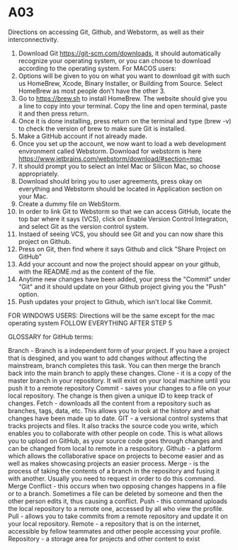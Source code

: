 # A03
Directions on accessing Git, Github, and Webstorm, as well as their interconnectivity.

1. Download Git https://git-scm.com/downloads, it should automatically recognize your operating system, or you can choose to download according to the operating system.
For MACOS users:
2. Options will be given to you on what you want to download git with such us HomeBrew, Xcode, Binary Installer, or Building from Source. Select HomeBrew as most people don't have the other 3. 
3. Go to https://brew.sh to install HomeBrew. The website should give you a line to copy into your terminal. Copy the line and open terminal, paste it and then press return. 
4. Once it is done installing, press return on the terminal and type (brew -v) to check the version of brew to make sure Git is installed.
5. Make a GitHub account if not already made. 
6. Once you set up the account, we now want to load a web development environment called Webstorm. Download for webstorm is here https://www.jetbrains.com/webstorm/download/#section=mac
7. It should prompt you to select an Intel Mac or Silicon Mac, so choose appropriately. 
8. Download should bring you to user agreements, press okay on everything and Webstorm should be located in Application section on your Mac.
9. Create a dummy file on WebStorm.
10. In order to link Git to Webstorm so that we can access GitHub, locate the top bar where it says (VCS), click on Enable Version Control Integration, and select Git as the version control system. 
11. Instaed of seeing VCS, you should see Git and you can now share this project on Github.
12. Press on Git, then find where it says Github and click "Share Project on GitHub"
13. Add your account and now the project should appear on your github, with the README.md as the content of the file.
14. Anytime new changes have been added, your press the "Commit" under "Git" and it should update on your Github project giving you the "Push" option.
15. Push updates your project to Github, which isn't local like Commit.

FOR WINDOWS USERS:
Directions will be the same except for the mac operating system
FOLLOW EVERYTHING AFTER STEP 5

GLOSSARY for GitHub terms:

Branch - Branch is a independent form of your project. If you have a project that is desgined, and you want to add changes without affecting the mainstream, branch completes this task. You can then merge the branch back into the main branch to apply these changes.
Clone - it is a copy of the master branch in your repository. It will exist on your local machine until you push it to a remote repository 
Commit - saves your changes to a file on your local repository. The change is then given a unique ID to keep track of changes.
Fetch - downloads all the content from a repository such as branches, tags, data, etc. This allows you to look at the history and what changes have been made up to date. 
GIT - a versional control systems that tracks projects and files. It also tracks the source code you write, which enables you to collaborate with other people on code. This is what allows you to upload on GitHub, as your source code goes through changes and can be changed from local to remote in a respository. 
Github - a platform which allows the collaborative space on projects to become easier and as well as makes showcasing projects an easier process.
Merge - is the process of taking the contents of a branch in the repository and fusing it with another. Usually you need to request in order to do this command. 
Merge Conflict - this occurs when two opposing changes happens in a file or to a branch. Sometimes a file can be deleted by someone and then the other person edits it, thus causing a conflict.
Push - this command uploads the local repository to a remote one, accessed by all who view the profile.
Pull - allows you to take commits from a remote repository and update it on your local repository. 
Remote - a repository that is on the internet, accessible by fellow teammates and other people accessing your profile.
Repository - a storage area for projects and other content to exist
